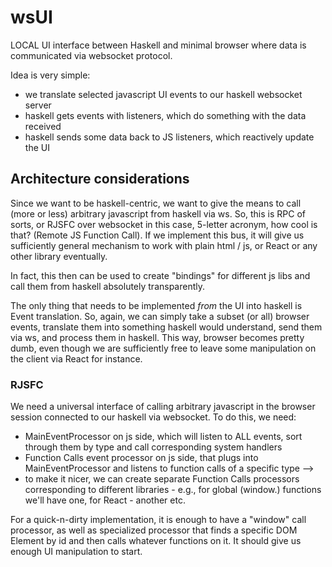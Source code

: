 # wsUI

LOCAL UI interface between Haskell and minimal browser where data is communicated via websocket protocol.

Idea is very simple:

- we translate selected javascript UI events to our haskell websocket server
- haskell gets events with listeners, which do something with the data received
- haskell sends some data back to JS listeners, which reactively update the UI

## Architecture considerations

Since we want to be haskell-centric, we want to give the means to call (more or less) arbitrary javascript from haskell via ws. So, this is RPC of sorts, or RJSFC over websocket in this case, 5-letter acronym, how cool is that? (Remote JS Function Call). If we implement this bus, it will give us sufficiently general mechanism to work with plain html / js, or React or any other library eventually.

In fact, this then can be used to create "bindings" for different js libs and call them from haskell absolutely transparently.

The only thing that needs to be implemented *from* the UI into haskell is Event translation. So, again, we can simply take a subset (or all) browser events, translate them into something haskell would understand, send them via ws, and process them in haskell. This way, browser becomes pretty dumb, even though we are sufficiently free to leave some manipulation on the client via React for instance.

### RJSFC

We need a universal interface of calling arbitrary javascript in the browser session connected to our haskell via websocket. To do this, we need:

- MainEventProcessor on js side, which will listen to ALL events, sort through them by type and call corresponding system handlers
- Function Calls event processor on js side, that plugs into MainEventProcessor and listens to function calls of a specific type -->
- to make it nicer, we can create separate Function Calls processors corresponding to different libraries - e.g., for global (window.) functions we'll have one, for React - another etc.

For a quick-n-dirty implementation, it is enough to have a "window" call processor, as well as specialized processor that finds a specific DOM Element by id and then calls whatever functions on it. It should give us enough UI manipulation to start.
